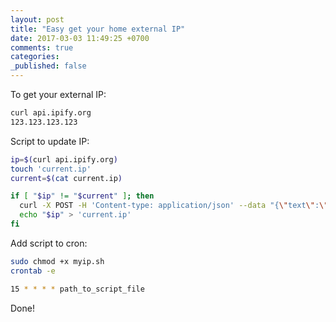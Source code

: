 ```yaml
---
layout: post
title: "Easy get your home external IP"
date: 2017-03-03 11:49:25 +0700
comments: true
categories:
_published: false
---
```


To get your external IP:

```sh
curl api.ipify.org
123.123.123.123
```

Script to update IP:

```sh
ip=$(curl api.ipify.org)
touch 'current.ip'
current=$(cat current.ip)

if [ "$ip" != "$current" ]; then
  curl -X POST -H 'Content-type: application/json' --data "{\"text\":\"$ip\"}" url_to_Slack_app_integration
  echo "$ip" > 'current.ip'
fi
```

Add script to cron:

```sh
sudo chmod +x myip.sh
crontab -e

15 * * * * path_to_script_file
```

Done!
